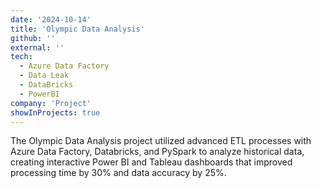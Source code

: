 ```yaml
---
date: '2024-10-14'
title: 'Olympic Data Analysis'
github: ''
external: ''
tech:
  - Azure Data Factory
  - Data Leak
  - DataBricks
  - PowerBI
company: 'Project'
showInProjects: true
---
```


The Olympic Data Analysis project utilized advanced ETL processes with Azure Data Factory, Databricks, and PySpark to analyze historical data, creating interactive Power BI and Tableau dashboards that improved processing time by 30% and data accuracy by 25%.
